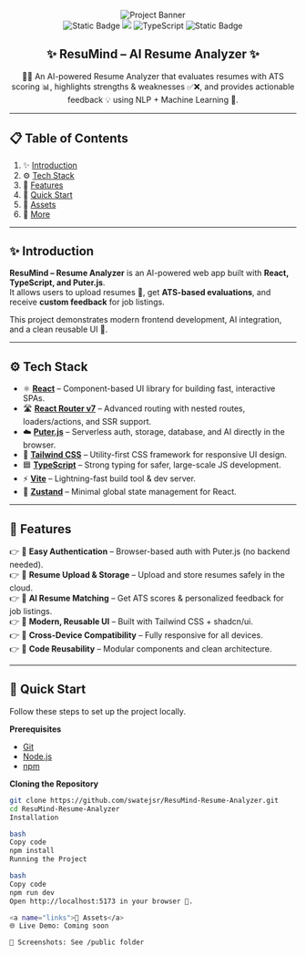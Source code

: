 <div align="center">
  <br />
    <img src="public/hero.webp" alt="Project Banner">
  <br />

  <div>
    <img alt="Static Badge" src="https://img.shields.io/badge/React-4c84f3?style=for-the-badge&logo=react&logoColor=white">
    <img src="https://img.shields.io/badge/-Tailwind-38B2AC?style=for-the-badge&logo=tailwind-css&logoColor=white" />
    <img src="https://img.shields.io/badge/-TypeScript-black?style=for-the-badge&logoColor=white&logo=typescript&color=3178C6" alt="TypeScript" />
    <img alt="Static Badge" src="https://img.shields.io/badge/Puter.js-181758?style=for-the-badge&logoColor=white">
  </div>

  <h2 align="center">✨ ResuMind – AI Resume Analyzer ✨</h2>
  <p align="center">📄🤖 An AI-powered Resume Analyzer that evaluates resumes with ATS scoring 📊, highlights strengths & weaknesses ✅❌, and provides actionable feedback 💡 using NLP + Machine Learning 🧠.</p>
</div>

---

## 📋 <a name="table">Table of Contents</a>

1. ✨ [Introduction](#introduction)
2. ⚙️ [Tech Stack](#tech-stack)
3. 🔋 [Features](#features)
4. 🤸 [Quick Start](#quick-start)
5. 🔗 [Assets](#links)
6. 🚀 [More](#more)

---

## <a name="introduction">✨ Introduction</a>

**ResuMind – Resume Analyzer** is an AI-powered web app built with **React, TypeScript, and Puter.js**.  
It allows users to upload resumes 📄, get **ATS-based evaluations**, and receive **custom feedback** for job listings.  

This project demonstrates modern frontend development, AI integration, and a clean reusable UI 🎨.

---

## <a name="tech-stack">⚙️ Tech Stack</a>

- ⚛️ **[React](https://react.dev/)** – Component-based UI library for building fast, interactive SPAs.  
- 🛣️ **[React Router v7](https://reactrouter.com/)** – Advanced routing with nested routes, loaders/actions, and SSR support.  
- ☁️ **[Puter.js](https://jsm.dev/resumind-puterjs)** – Serverless auth, storage, database, and AI directly in the browser.  
- 🎨 **[Tailwind CSS](https://tailwindcss.com/)** – Utility-first CSS framework for responsive UI design.  
- 🟦 **[TypeScript](https://www.typescriptlang.org/)** – Strong typing for safer, large-scale JS development.  
- ⚡ **[Vite](https://vite.dev/)** – Lightning-fast build tool & dev server.  
- 🐻 **[Zustand](https://github.com/pmndrs/zustand)** – Minimal global state management for React.  

---

## <a name="features">🔋 Features</a>

👉 🔐 **Easy Authentication** – Browser-based auth with Puter.js (no backend needed).  
👉 📄 **Resume Upload & Storage** – Upload and store resumes safely in the cloud.  
👉 🤖 **AI Resume Matching** – Get ATS scores & personalized feedback for job listings.  
👉 🎨 **Modern, Reusable UI** – Built with Tailwind CSS + shadcn/ui.  
👉 📱 **Cross-Device Compatibility** – Fully responsive for all devices.  
👉 🧩 **Code Reusability** – Modular components and clean architecture.  

---

## <a name="quick-start">🤸 Quick Start</a>

Follow these steps to set up the project locally.

**Prerequisites**
- [Git](https://git-scm.com/)  
- [Node.js](https://nodejs.org/en)  
- [npm](https://www.npmjs.com/)  

**Cloning the Repository**
```bash
git clone https://github.com/swatejsr/ResuMind-Resume-Analyzer.git
cd ResuMind-Resume-Analyzer
Installation

bash
Copy code
npm install
Running the Project

bash
Copy code
npm run dev
Open http://localhost:5173 in your browser 🚀.

<a name="links">🔗 Assets</a>
🌐 Live Demo: Coming soon

📸 Screenshots: See /public folder